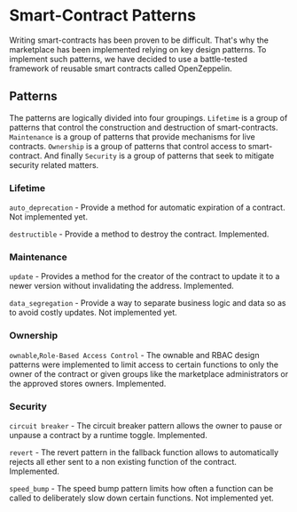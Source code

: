 # Smart-Contract Patterns

Writing smart-contracts has been proven to be difficult. That's why the marketplace
has been implemented relying on key design patterns. To implement such patterns,
we have decided to use a battle-tested framework of reusable smart contracts
called OpenZeppelin.

## Patterns

The patterns are logically divided into four groupings. `Lifetime` is a group of
patterns that control the construction and destruction of smart-contracts.
`Maintenance` is a group of patterns that provide mechanisms for live contracts.
`Ownership` is a group of patterns that control access to smart-contract. And
finally `Security` is a group of patterns that seek to mitigate security related
matters.

### Lifetime

`auto_deprecation` - Provide a method for automatic expiration of a contract. Not implemented yet.

`destructible` - Provide a method to destroy the contract. Implemented.

### Maintenance

`update` - Provides a method for the creator of the contract to update it to a
newer version without invalidating the address. Implemented.

`data_segregation` - Provide a way to separate business logic and data so as to avoid costly updates. Not implemented yet.

### Ownership
`ownable`,`Role-Based Access Control` - The ownable and RBAC design patterns were implemented to limit access to certain
functions to only the owner of the contract or given groups like the marketplace administrators or the approved stores owners. Implemented.

### Security
`circuit breaker` - The circuit breaker pattern allows the owner to pause or
unpause a contract by a runtime toggle. Implemented.

`revert` - The revert pattern in the fallback function allows to
automatically rejects all ether sent to a non existing function of the contract. Implemented.

`speed_bump` - The speed bump pattern limits how often a function can be called
to deliberately slow down certain functions. Not implemented yet.
